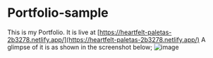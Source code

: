 # Portfolio-sample
This is my Portfolio. It is live at [https://heartfelt-paletas-2b3278.netlify.app/](https://heartfelt-paletas-2b3278.netlify.app/)
A glimpse of it is as shown in the screenshot below; 
![image](https://github.com/BenjaminKakai/Portfolio-sample/assets/114109979/47f44f45-1d68-43e0-bd2c-bd414eb5c909)

